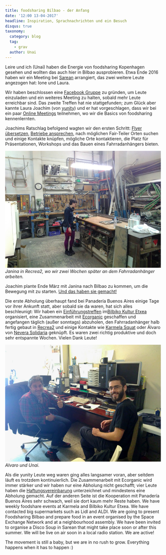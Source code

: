 ```yaml
---
title: foodsharing Bilbao - der Anfang
date: '12:00 13-04-2017'
headline: Inspiration, Sprachnachrichten und ein Besuch
disqus: true
taxonomy:
  category: blog
  tag:
    - grav
  author: Unai
---
```

Leire und ich (Unai) haben die Energie von foodsharing Kopenhagen gesehen und wollten das auch hier in Bilbao ausprobieren. Etwa Ende 2016 haben wir ein Meeting bei [Sarean](https://www.facebook.com/sareangunea/) arrangiert, das zwei weitere Leute angezogen hat: Ione und Laura.

Wir haben beschlossen eine [Facebook Gruppe](https://www.facebook.com/groups/1853289058224368/?ref=bookmarks) zu gründen, um Leute einzuladen und ein weiteres Meeting zu halten, sobald mehr Leute erreichbar sind. Das zweite Treffen hat nie stattgefunden; zum Glück aber kannte Laura Joachim (von [yunity](https://www.yunity.org)) und er hat vorgeschlagen, dass wir bei ein paar [Online Meetings](https://drive.google.com/open?id=0B0c-rM4MZX0XdERVTy1IVUN0aVU&noprocess) teilnehmen, wo wir die Basics von foodsharing kennenlernten.

Joachims Ratschlag befolgend wagten wir den ersten Schritt: [Flyer übersetzen](https://drive.google.com/open?id=0B0c-rM4MZX0Xc1dzWHFvN2VHUEE&noprocess), [Betriebe ansprechen](https://drive.google.com/open?id=1IPgyuLC2Sjsz7vnXTh-D636wObI_kISLdsegsF9TU1U&noprocess), nach möglichen Fair-Teiler Orten suchen und einige Kontakte knüpfen, mögliche Orte kontaktieren, die Platz für Präsentationen, Workshops und das Bauen eines Fahrradanhängers bieten.

![](workshop.jpg) *Janina in Recrea2, wo wir zwei Wochen später an dem Fahrradanhänger arbeiten.*

Joachim plante Ende März mit Janina nach Bilbao zu kommen, um die Bewegung mit zu starten. [Und das haben sie gemacht!](https://yunity.atlassian.net/wiki/display/FSINT/Kickstarting+foodsharing+Bilbao)

Die erste Abholung überhaupt fand bei Panadería Buenos Aires einige Tage vor ihrer Ankunft statt, aber sobald sie da waren, hat sich alles beschleunigt: Wir haben ein [Einführungstreffen](https://www.facebook.com/events/183695715476690/) im[Bilbiko Kultur Etxea](https://www.facebook.com/bilbikokulturetxea/) organisiert, eine Zusammenarbeit mit [Ecorganic](https://www.facebook.com/pages/Ecorganic-Bilbao/1710629755857150) geschaffen und angefangen täglich (außer sonntags) abzuholen, den Fahrradanhänger halb fertig gebaut in [Recrea2](https://www.facebook.com/Recrea2.Bilbao/) und einige Kontakte wie [Karmela Squat](https://www.facebook.com/Karmela-1029527180427399/) oder Álvaro von [Nevera Solidaria](https://www.facebook.com/neverasolidaria/) geknüpft. Es waren zwei richtig produktive und doch sehr entspannte Wochen. Vielen Dank Leute!

![](alvaro-and-unai.jpg) *Alvaro und Unai.*

Als die yunity Leute weg waren ging alles langsamer voran, aber seitdem läuft es trotzdem kontinuierlich. Die Zusammenarbeit mit Ecorganic wird immer stärker und wir haben nur eine Abholung nicht geschafft; vier Leute haben die [ Haftungsvereinbarung](https://drive.google.com/open?id=0B0c-rM4MZX0XUWs3b2N2QkZnS0U&noprocess) unterzeichnet und mindestens eine Abholung gemacht. Auf der anderen Seite ist die Kooperation mit Panadería Buenos Aires sehr schwach, weil sie dort kaum mehr Reste haben. We have weekly foodshare events at Karmela and Bilbiko Kultur Etxea. We have contacted big supermarkets such as Lidl and ALDI. We are going to present Foodsharing Bilbao and prepare food in an event organised by the Space Exchange Network and at a neighbourhood assembly. We have been invited to organise a Disco Soup in Sarean that might take place soon or after this summer. We will be live on air soon in a local radio station. We are active!

The movement is still a baby, but we are in no rush to grow. Everything happens when it has to happen :)